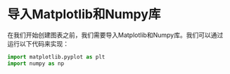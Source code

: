 # 导入Matplotlib和Numpy库

在我们开始创建图表之前，我们需要导入Matplotlib和Numpy库。我们可以通过运行以下代码来实现：

```python
import matplotlib.pyplot as plt
import numpy as np
```
